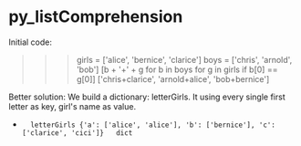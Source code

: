py_listComprehension
====================

Initial code:
>>> girls = ['alice', 'bernice', 'clarice']
>>> boys = ['chris', 'arnold', 'bob']
>>> [b + '+' + g for b in boys for g in girls if b[0] == g[0]]
['chris+clarice', 'arnold+alice', 'bob+bernice']


Better solution:
We build a dictionary: letterGirls. It using every single first letter as key, girl's name as value.
+		letterGirls	{'a': ['alice', 'alice'], 'b': ['bernice'], 'c': ['clarice', 'cici']}	dict
